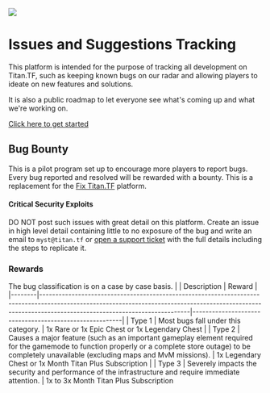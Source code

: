 ![](https://titan.tf/images/16.png)

# Issues and Suggestions Tracking
This platform is intended for the purpose of tracking all development on Titan.TF, such as keeping known bugs on our radar and allowing players to ideate on new features and solutions.

It is also a public roadmap to let everyone see what's coming up and what we're working on.

[Click here to get started](https://github.com/TitanTF/Bug-Bounty/issues/new/choose)

## Bug Bounty
This is a pilot program set up to encourage more players to report bugs. Every bug reported and resolved will be rewarded with a bounty. This is a replacement for the [Fix Titan.TF](https://fix.titan.tf) platform.

#### Critical Security Exploits
DO NOT post such issues with great detail on this platform. Create an issue in high level detail containing little to no exposure of the bug and write an email to `myst@titan.tf` or [open a support ticket](https://titan.tf/support) with the full details including the steps to replicate it.


### Rewards
The bug classification is on a case by case basis.
|        | Description                                                                                                                                                                                              | Reward                                                 |
|--------|----------------------------------------------------------------------------------------------------------------------------------------------------------------------------------------------------------|--------------------------------------------------------|
| Type 1 | Most bugs fall under this category.                                                                                                                                                                      | 1x Rare or 1x Epic Chest or 1x Legendary Chest                    |
| Type 2 | Causes a major feature (such as an important gameplay element required for the gamemode to function properly or a complete store outage) to be completely unavailable (excluding maps and MvM missions). | 1x Legendary Chest or 1x Month Titan Plus Subscription |
| Type 3 | Severely impacts the security and performance of the infrastructure and require immediate attention.                                                                                                     | 1x to 3x Month Titan Plus Subscription                 
